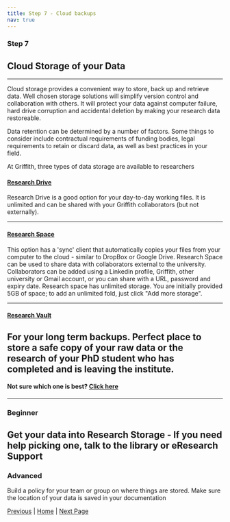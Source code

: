 ```yaml
---
title: Step 7 - Cloud backups
nav: true
---
```



### Step 7
## Cloud Storage of your Data
---


Cloud storage provides a convenient way to store, back up and retrieve data. Well chosen storage solutions will simplify version control and collaboration with others. It will protect your data against computer failure, hard drive corruption and accidental deletion by making your research data restoreable. 

Data retention can be determined by a number of factors. Some things to consider include contractual requirements of funding bodies, legal requirements to retain or discard data, as well as best practices in your field.

At Griffith, three types of data storage are available to researchers

#### [Research Drive](https://research-storage.griffith.edu.au/drive/)
Research Drive is a good option for your day-to-day working files. It is unlimited and can be shared with your Griffith collaborators (but not externally).

---
#### [Research Space](https://research-storage.griffith.edu.au/space/manual/)

This option has a 'sync' client that automatically copies your files from your computer to the cloud - similar to DropBox or Google Drive.
Research Space can be used to share data with collaborators external to the university. Collaborators can be added using a
Linkedin profile, Griffith, other university or Gmail account, or you can share with a URL, password and expiry date. 
Research space has unlimited storage. You are initially provided 5GB of space; to add an unlimited fold, just click "Add more storage".

---
#### [Research Vault](https://research-storage.griffith.edu.au/vault/)

For your long term backups. Perfect place to store a safe copy of your raw data or the research of your PhD student who has completed and is leaving the institute.
---

#### Not sure which one is best? [Click here](https://research-storage.griffith.edu.au/compare)

---
### Beginner

Get your data into Research Storage - If you need help picking one, talk to the library or eResearch Support 
---
### Advanced

Build a policy for your team or group on where things are stored. Make sure the location of your data is saved in your documentation 

[Previous](https://guereslib.github.io/Reproducible-Research-Things/Step5Version) | [Home](https://guereslib.github.io/Reproducible-Research-Things/)  | [Next Page](https://guereslib.github.io/Reproducible-Research-Things/Step7CompSecurity)
